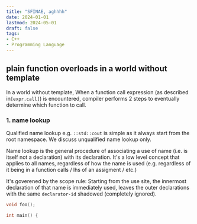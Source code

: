 ```yaml
---
title: "SFINAE, aghhhh"
date: 2024-01-01
lastmod: 2024-05-01
draft: false
tags:
- C++
- Programming Language
---
```


## plain function overloads in a world without template

In a world without template, When a function call expression (as described in`[expr.call]`) is encountered,
compiler performs 2 steps to eventually determine which function to call.

<!--more-->

### 1. name lookup

Qualified name lookup e.g. `::std::cout` is simple as it always start from the root namespace.
We discuss unqualified name lookup only.

Name lookup is the general procedure of associating a use of name (i.e. is itself not a declaration) with its declaration.
It's a low level concept that applies to all names, regardless of how the name is used (e.g. regardless of it being in a function calls / lhs of an assigment / etc.)

It's goverened by the scope rule:
Starting from the use site, the innermost declaration of that name is immediately used,
leaves the outer declarations with the same `declarator-id` shadowed (completely ignored).

```c++
void foo();

int main() {

